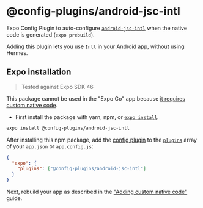 # @config-plugins/android-jsc-intl

Expo Config Plugin to auto-configure [`android-jsc-intl`](https://www.npmjs.com/package/android-jsc-intl) when the native code is generated (`expo prebuild`).

Adding this plugin lets you use `Intl` in your Android app, without using Hermes.

## Expo installation

> Tested against Expo SDK 46

This package cannot be used in the "Expo Go" app because [it requires custom native code](https://docs.expo.io/workflow/customizing/).

- First install the package with yarn, npm, or [`expo install`](https://docs.expo.io/workflow/expo-cli/#expo-install).

```sh
expo install @config-plugins/android-jsc-intl
```

After installing this npm package, add the [config plugin](https://docs.expo.io/guides/config-plugins/) to the [`plugins`](https://docs.expo.io/versions/latest/config/app/#plugins) array of your `app.json` or `app.config.js`:

```json
{
  "expo": {
    "plugins": ["@config-plugins/android-jsc-intl"]
  }
}
```

Next, rebuild your app as described in the ["Adding custom native code"](https://docs.expo.io/workflow/customizing/) guide.

